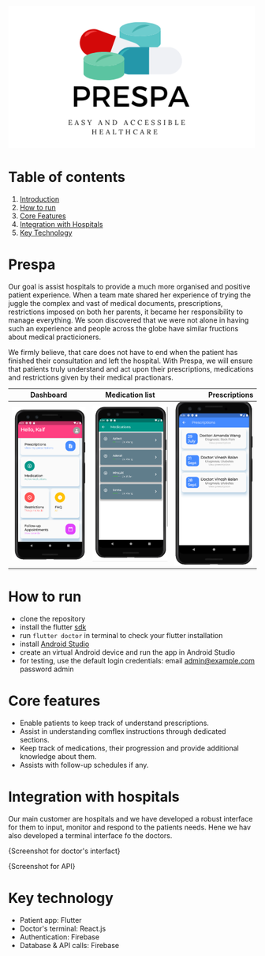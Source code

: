 <img src="img/prespa-banner.png" alt="Prespa Banner" width="500">

# Table of contents
1. [Introduction](#Prespa)
2. [How to run](#How-to-run)
3. [Core Features](#Core-features)
4. [Integration with Hospitals](#Integration-with-hospitals)
5. [Key Technology](#Key-technology) 

# Prespa
Our goal is assist hospitals to provide a much more organised and positive patient experience. When a team mate shared her experience of trying the juggle the complex and vast of medical documents, prescriptions, restrictions imposed on both her parents, it became her responsibility to manage everything. We soon discovered that we were not alone in having such an experience and people across the globe have similar fructions about medical practicioners. 

We firmly believe, that care does not have to end when the patient has finished their consultation and left the hospital. With Prespa, we will ensure that patients truly understand and act upon their prescriptions, medications and restrictions given by their medical practionars. 



| Dashboard        | Medication list   | Prescriptions   |
| ------------- |:-------------:| -----:|
| ![Screen 1](img/patient-db.png)    | ![Screen 2](img/medications-list.png) | ![Screen 3](img/prescriptions.png) |

# How to run
* clone the repository
* install the flutter [sdk](https://flutter.dev/docs/get-started/install)
* run `flutter doctor` in terminal to check your flutter installation
* install [Android Studio](https://developer.android.com/studio/install)
* create an virtual Android device and run the app in Android Studio
* for testing, use the default login credentials: email admin@example.com password admin

# Core features 
- Enable patients to keep track of understand prescriptions. 
- Assist in understanding comflex instructions through dedicated sections. 
- Keep track of medications, their progression and provide additional knowledge about them.
- Assists with follow-up schedules if any. 


# Integration with hospitals
Our main customer are hospitals and we have developed a robust interface for them to input, monitor and respond to the patients needs. Hene we hav also developed a terminal interface fo the doctors. 


{Screenshot for doctor's interfact}



{Screenshot for API}


# Key technology

- Patient app: Flutter 
- Doctor's terminal: React.js 
- Authentication: Firebase 
- Database & API calls: Firebase
